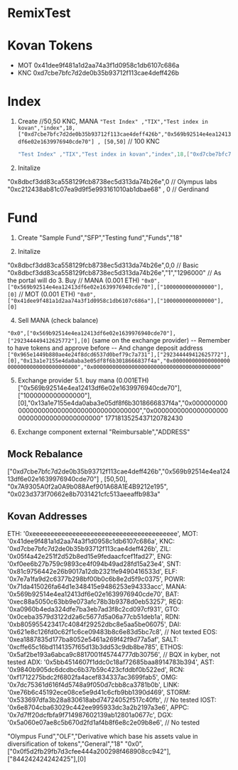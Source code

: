 # RemixTest

# Kovan Tokens

- MOT 0x41dee9f481a1d2aa74a3f1d0958c1db6107c686a
- KNC 0xd7cbe7bfc7d2de0b35b93712f113cae4deff426b

# Index

1.  Create
    //50,50 KNC, MANA
    `"Test Index" ,"TIX","Test index in kovan","index",18,["0xd7cbe7bfc7d2de0b35b93712f113cae4deff426b","0x569b92514e4ea12413df6e02e1639976940cde70"] , [50,50]`
    // 100 KNC
    ```s
    "Test Index" ,"TIX","Test index in kovan","index",18,["0xd7cbe7bfc7d2de0b35b93712f113cae4deff426b"] , [100]
    ```
2.  Initalize

"0x8dbcf3dd83ca558129fcb8738ec5d313da74b26e",0 // Olympus labs
"0xc212438ab81c07ea9d9f5e993161010ab1dbae68" , 0 // Gerdinand

# Fund

1.  Create
    "Sample Fund","SFP","Testing fund","Funds","18"

2.  Initalize

"0x8dbcf3dd83ca558129fcb8738ec5d313da74b26e",0,0 // Basic
"0x8dbcf3dd83ca558129fcb8738ec5d313da74b26e","1","1296000" // As the portal will do
3.  Buy
    // MANA (0.001 ETH)
    `"0x0",["0x569b92514e4ea12413df6e02e1639976940cde70"],["1000000000000000"],[0]`
    // MOT (0.001 ETH)
    `"0x0",["0x41dee9f481a1d2aa74a3f1d0958c1db6107c686a"],["1000000000000000"],[0]`

4.  Sell MANA (check balance)

`"0x0",["0x569b92514e4ea12413df6e02e1639976940cde70"],["292344449412625772"],[0]`
(same on the exchange provider) -- Remember to have tokens and approve before -- And change deposit address
`["0x965e1449b880ae4e24f8dcd6537d0bef79c7a731"],["292344449412625772"],[0],"0x13a1e7155e4da0aba3e05df8f6b3018666837f4a","0x0000000000000000000000000000000000000000","0x0000000000000000000000000000000000000000"`

5.  Exchange provider
    5.1. buy mana (0.001ETH)
    ["0x569b92514e4ea12413df6e02e1639976940cde70"],["1000000000000000"],[0],"0x13a1e7155e4da0aba3e05df8f6b3018666837f4a","0x0000000000000000000000000000000000000000","0x0000000000000000000000000000000000000000"
    1771813525437120782430

6.  Exchange component external
    "Reimbursable","ADDRESS"
## Mock Rebalance
["0xd7cbe7bfc7d2de0b35b93712f113cae4deff426b","0x569b92514e4ea12413df6e02e1639976940cde70"] , [50,50], "0x7A9305A0f2a0A9b088Aef901A68A1E4B9212e195", "0x023d373f70662e8b7031421cfc513aeeaffb983a"
## Kovan Addresses

ETH: '0xeeeeeeeeeeeeeeeeeeeeeeeeeeeeeeeeeeeeeeee',
MOT: '0x41dee9f481a1d2aa74a3f1d0958c1db6107c686a',
KNC: '0xd7cbe7bfc7d2de0b35b93712f113cae4deff426b',
ZIL: '0x05f4a42e251f2d52b8ed15e9fedaacfcef1fad27',
ENG: '0xf0ee6b27b759c9893ce4f094b49ad28fd15a23e4',
SNT: '0x81c9756442e26b9017a12db2321fe9490416533d',
ELF: '0x7e7a1fa9d2c6377b298bf00b0c6b8e2d5f9c0375',
POWR: '0x71da415026fa64d1e348415e9486253e94333acc',
MANA: '0x569b92514e4ea12413df6e02e1639976940cde70',
BAT: '0xec88a5050c63bb9e073afc78b3b9378d0eb53257',
REQ: '0xa0960b4eda324dfe7ba3eb7ad3f8c2cd097cf931',
GTO: '0x0ceba3579d3122d2a6c5677d5a06a77cb51deb1a',
RDN: '0xb805955423417c4084f29252dbc8e5aa5be06075',
DAI: '0x621e8c126fd0c62f1c6ce09483b8c6e83d5bc7c8', // Not texted
EOS: '0xea1887835d177ba8052e5461a269f42f9d77a5af',
SALT: '0xcffe65c16bd1141357f65d13b3dd53c9db8be785',
ETHOS: '0x5af2be193a6abca9c8817001f45744777db30756', // BQX in kyber, not tested
ADX: '0x5bb4514607f1ddc0c18af72685baa8914783b394',
AST: '0x9840b905dc6dcdbc6b37b59c423cfddbf0b522ed',
RCN: '0xf1712275bdc2f6802fa4acef834337ac3699fab5',
OMG: '0x7dc75361d616f4d5748a9f050d7cbb8ca3781b0b',
LINK: '0xe76b6c45192ece08ce5e9d41c6cfb9bb1390d469',
STORM: '0x533697dfa3b28a830618abd74724052f517c40fb', // No tested
IOST: '0x6e8704cba63029c442ee995933dc3a2b2197a3e6',
APPC: '0x7d7ff20dcfbfa9f714987602139ab12801a0677c',
DGX: '0x5a060e07ae8c5b670d2fd1af4b8f6e8c2e09b8e6', // No tested

"Olympus Fund","OLF","Derivative which base his assets value in diversification of tokens","General","18"
"0x0",["0x0f5d2fb29fb7d3cfee444a200298f468908cc942"],["844242424242425"],[0]

